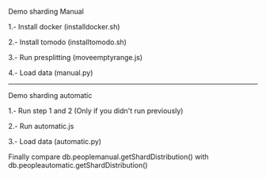 Demo sharding Manual

1.- Install docker (installdocker.sh)

2.- Install tomodo (installtomodo.sh)

3.- Run presplitting (moveemptyrange.js)

4.- Load data (manual.py)

-------------------------
Demo sharding automatic

1.- Run step 1 and 2 (Only if you didn't run previously)

2.- Run automatic.js

3.- Load data (automatic.py)

Finally compare db.peoplemanual.getShardDistribution() with db.peopleautomatic.getShardDistribution()
